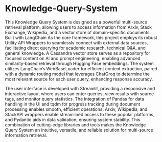 # Knowledge-Query-System

 This Knowledge Query System is designed as a powerful multi-source retrieval
 platform, allowing users to access information from Arxiv, Stack Exchange,
 Wikipedia, and a vector store of domain-specific documents. Built with
 LangChain As the core framework, this project employs its robust Utility API
 Wrappers to seamlessly connect with external data sources, facilitating direct
 querying for academic research, technical Q&A, and general knowledge. A
 Cassandra vector store serves as a repository for focused content on AI and
 prompt engineering, enabling advanced similarity-based retrieval through
 Hugging Face embeddings. The system utilizes LangChain’s
 WebBaseLoader for efficient content extraction, paired with a dynamic routing
 model that leverages ChatGroq to determine the most relevant source for each
 user query, enhancing response accuracy.

 The user interface is developed with Streamlit, providing a responsive and
 interactive layout where users can enter queries, view results with source tags,
 and monitor query statistics. The integration of Pandas for data handling in the UI
 and tqdm for progress tracking during document processing enables smooth,
 efficient operations. Arxiv, Wikipedia, and StackAPI wrappers enable
 streamlined access to these popular platforms, and Pydantic aids in data
 validation, ensuring system stability. This combination of cutting-edge libraries
 and tools makes the Knowledge Query System an intuitive, versatile, and reliable
 solution for multi-source information retrieval.
